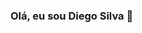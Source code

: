### Olá, eu sou Diego Silva 👋

<!--
**silvadiego2/silvadiego2** is a ✨ _special_ ✨ repository because its `README.md` (this file) appears on your GitHub profile.
LinkedIn:(https://www.linkedin.com/in/diego-da-silva/)

Olá, sou Diego Silva, um entusiasta de tecnologia apaixonado por transformar ideias criativas em soluções práticas. Estou atualmente desenvolvendo e aprimorando minhas habilidades como desenvolvedor back-end na Cubos Academy, onde estou explorando o desenvolvimento web com um foco especial nas tecnologias back-end, como JavaScript e Node.js.

- 🔭 Estou atualmente focado no desenvolvimento back-end em JavaScript e Node.JS, além de aprofundar meu conhecimento em segurança da API e otimização de consultas de banco de dados. Estou sempre aprendendo e acompanhando as últimas tendências tecnológicas para melhorar minhas habilidades.

- 🌱 I’m currently learning ...
- 👯 I’m looking to collaborate on ...
- 🤔 I’m looking for help with ...
- 💬 Ask me about ...
- 📫 How to reach me: ...
- 😄 Pronouns: ...
- ⚡ Fun fact: ...
-->

